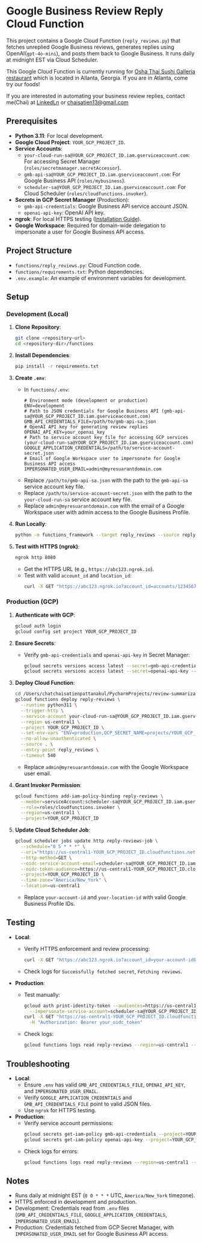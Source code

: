 # Google Business Review Reply Cloud Function

This project contains a Google Cloud Function (`reply_reviews.py`) that fetches unreplied Google Business reviews, generates replies using OpenAI(`gpt-4o-mini`), and posts them back to Google Business. It runs daily at midnight EST via Cloud Scheduler.

This Google Cloud Function is currently running for [Osha Thai Sushi Galleria restaurant](https://g.co/kgs/XbbB1ri) which is located in Allanta, Georgia. If you are in Atlanta, come try our foods!

If you are interested in automating your business review replies, contact me(Chai) at [LinkedLn](https://www.linkedin.com/in/chatchai-satienpattanakul-97aaa668) or chaisatien13@gmail.com

## Prerequisites

- **Python 3.11**: For local development.
- **Google Cloud Project**: `YOUR_GCP_PROJECT_ID`.
- **Service Accounts**:
  - `your-cloud-run-sa@YOUR_GCP_PROJECT_ID.iam.gserviceaccount.com`: For accessing Secret Manager (`roles/secretmanager.secretAccessor`).
  - `gmb-api-sa@YOUR_GCP_PROJECT_ID.iam.gserviceaccount.com`: For Google Business API (`roles/mybusiness`).
  - `scheduler-sa@YOUR_GCP_PROJECT_ID.iam.gserviceaccount.com`: For Cloud Scheduler (`roles/cloudfunctions.invoker`).
- **Secrets in GCP Secret Manager** (Production):
  - `gmb-api-credentials`: Google Business API service account JSON.
  - `openai-api-key`: OpenAI API key.
- **ngrok**: For local HTTPS testing ([Installation Guide](https://ngrok.com/download)).
- **Google Workspace**: Required for domain-wide delegation to impersonate a user for Google Business API access.

## Project Structure

- `functions/reply_reviews.py`: Cloud Function code.
- `functions/requirements.txt`: Python dependencies.
- `.env.example`: An example of environment variables for development.

## Setup

### Development (Local)
1. **Clone Repository**:
   ```bash
   git clone <repository-url>
   cd <repository-dir>/functions
   ```

2. **Install Dependencies**:
   ```bash
   pip install -r requirements.txt
   ```

3. **Create `.env`**:
   - In `functions/.env`:
     ```env
     # Environment mode (development or production)
     ENV=development
     # Path to JSON credentials for Google Business API (gmb-api-sa@YOUR_GCP_PROJECT_ID.iam.gserviceaccount.com)
     GMB_API_CREDENTIALS_FILE=/path/to/gmb-api-sa.json
     # OpenAI API key for generating review replies
     OPENAI_API_KEY=your_openai_key
     # Path to service account key file for accessing GCP services (your-cloud-run-sa@YOUR_GCP_PROJECT_ID.iam.gserviceaccount.com)
     GOOGLE_APPLICATION_CREDENTIALS=/path/to/service-account-secret.json
     # Email of Google Workspace user to impersonate for Google Business API access
     IMPERSONATED_USER_EMAIL=admin@myresuarantdomain.com
     ```
   - Replace `/path/to/gmb-api-sa.json` with the path to the `gmb-api-sa` service account key file.
   - Replace `/path/to/service-account-secret.json` with the path to the `your-cloud-run-sa` service account key file.
   - Replace `admin@myresuarantdomain.com` with the email of a Google Workspace user with admin access to the Google Business Profile.

4. **Run Locally**:
   ```bash
   python -m functions_framework --target reply_reviews --source reply_reviews.py --port 8080
   ```

5. **Test with HTTPS (ngrok)**:
   ```bash
   ngrok http 8080
   ```
   - Get the HTTPS URL (e.g., `https://abc123.ngrok.io`).
   - Test with valid `account_id` and `location_id`:
     ```bash
     curl -X GET "https://abc123.ngrok.io?account_id=accounts/1234567890&location_id=locations/0987654321&days=30"
     ```

### Production (GCP)
1. **Authenticate with GCP**:
   ```bash
   gcloud auth login
   gcloud config set project YOUR_GCP_PROJECT_ID
   ```

2. **Ensure Secrets**:
   - Verify `gmb-api-credentials` and `openai-api-key` in Secret Manager:
     ```bash
     gcloud secrets versions access latest --secret=gmb-api-credentials --project=YOUR_GCP_PROJECT_ID
     gcloud secrets versions access latest --secret=openai-api-key --project=YOUR_GCP_PROJECT_ID
     ```

3. **Deploy Cloud Function**:
   ```bash
   cd /Users/chatchaisatienpattanakul/PycharmProjects/review-summarization-2/functions
   gcloud functions deploy reply-reviews \
     --runtime python311 \
     --trigger-http \
     --service-account your-cloud-run-sa@YOUR_GCP_PROJECT_ID.iam.gserviceaccount.com \
     --region us-central1 \
     --project YOUR_GCP_PROJECT_ID \
     --set-env-vars "ENV=production,GCP_SECRET_NAME=projects/YOUR_GCP_PROJECT_ID/secrets/gmb-api-credentials/versions/latest,OPENAI_SECRET_NAME=projects/YOUR_GCP_PROJECT_ID/secrets/openai-api-key/versions/latest,IMPERSONATED_USER_EMAIL=admin@myresuarantdomain.com,PORT=8080" \
     --no-allow-unauthenticated \
     --source . \
     --entry-point reply_reviews \
     --timeout 540
   ```
   - Replace `admin@myresuarantdomain.com` with the Google Workspace user email.

4. **Grant Invoker Permission**:
   ```bash
   gcloud functions add-iam-policy-binding reply-reviews \
     --member=serviceAccount:scheduler-sa@YOUR_GCP_PROJECT_ID.iam.gserviceaccount.com \
     --role=roles/cloudfunctions.invoker \
     --region=us-central1 \
     --project=YOUR_GCP_PROJECT_ID
   ```

5. **Update Cloud Scheduler Job**:
   ```bash
   gcloud scheduler jobs update http reply-reviews-job \
     --schedule="0 5 * * *" \
     --uri="https://us-central1-YOUR_GCP_PROJECT_ID.cloudfunctions.net/reply-reviews?account_id=your-account-id&location_id=your-location-id&days=30" \
     --http-method=GET \
     --oidc-service-account-email=scheduler-sa@YOUR_GCP_PROJECT_ID.iam.gserviceaccount.com \
     --oidc-token-audience=https://us-central1-YOUR_GCP_PROJECT_ID.cloudfunctions.net/reply-reviews \
     --project=YOUR_GCP_PROJECT_ID \
     --time-zone="America/New_York" \
     --location=us-central1
   ```
   - Replace `your-account-id` and `your-location-id` with valid Google Business Profile IDs.

## Testing
- **Local**:
  - Verify HTTPS enforcement and review processing:
    ```bash
    curl -X GET "https://abc123.ngrok.io?account_id=your-account-id&location_id=locations/your-location-id&days=1"
    ```
  - Check logs for `Successfully fetched secret`, `Fetching reviews`.

- **Production**:
  - Test manually:
    ```bash
    gcloud auth print-identity-token --audiences=https://us-central1-YOUR_GCP_PROJECT_ID.cloudfunctions.net/reply-reviews \
      --impersonate-service-account=scheduler-sa@YOUR_GCP_PROJECT_ID.iam.gserviceaccount.com
    curl -X GET "https://us-central1-YOUR_GCP_PROJECT_ID.cloudfunctions.net/reply-reviews?account_id=your-account-id&location_id=your-location-id&days=1" \
      -H "Authorization: Bearer your_oidc_token"
    ```
  - Check logs:
    ```bash
    gcloud functions logs read reply-reviews --region=us-central1 --project=YOUR_GCP_PROJECT_ID
    ```

## Troubleshooting
- **Local**:
  - Ensure `.env` has valid `GMB_API_CREDENTIALS_FILE`, `OPENAI_API_KEY`, and `IMPERSONATED_USER_EMAIL`.
  - Verify `GOOGLE_APPLICATION_CREDENTIALS` and `GMB_API_CREDENTIALS_FILE` point to valid JSON files.
  - Use `ngrok` for HTTPS testing.
- **Production**:
  - Verify service account permissions:
    ```bash
    gcloud secrets get-iam-policy gmb-api-credentials --project=YOUR_GCP_PROJECT_ID
    gcloud secrets get-iam-policy openai-api-key --project=YOUR_GCP_PROJECT_ID
    ```
  - Check logs for errors:
    ```bash
    gcloud functions logs read reply-reviews --region=us-central1 --project=YOUR_GCP_PROJECT_ID
    ```

## Notes
- Runs daily at midnight EST (`0 0 * * *` UTC, `America/New_York` timezone).
- HTTPS enforced in development and production.
- Development: Credentials read from `.env` files (`GMB_API_CREDENTIALS_FILE`, `GOOGLE_APPLICATION_CREDENTIALS`, `IMPERSONATED_USER_EMAIL`).
- Production: Credentials fetched from GCP Secret Manager, with `IMPERSONATED_USER_EMAIL` set for Google Business API access.
